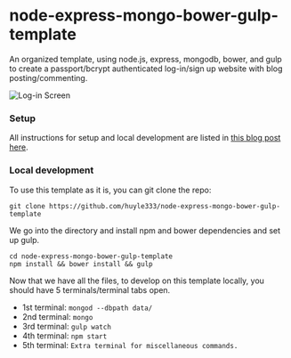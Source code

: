 # node-express-mongo-bower-gulp-template

An organized template, using node.js, express, mongodb, bower, and gulp to create a passport/bcrypt authenticated log-in/sign up website with blog posting/commenting.

![Log-in Screen](https://raw.githubusercontent.com/huyle333/node-express-mongo-bower-gulp-template/master/public/images/login-screen.png "Log-in Screen")

### Setup
All instructions for setup and local development are listed in [this blog post here](http://www.slothparadise.com/recommended-node-express-mongo-bower-gulp-setup/).

### Local development
To use this template as it is, you can git clone the repo:

```
git clone https://github.com/huyle333/node-express-mongo-bower-gulp-template
```

We go into the directory and install npm and bower dependencies and set up gulp.

```
cd node-express-mongo-bower-gulp-template
npm install && bower install && gulp
```

Now that we have all the files, to develop on this template locally, you should have 5 terminals/terminal tabs open.

- 1st terminal: `mongod --dbpath data/`
- 2nd terminal: `mongo`
- 3rd terminal: `gulp watch`
- 4th terminal: `npm start`
- 5th terminal: `Extra terminal for miscellaneous commands.`
